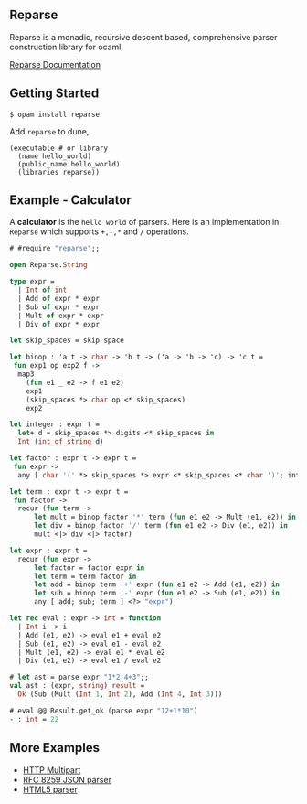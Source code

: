 ## Reparse

Reparse is a monadic, recursive descent based, comprehensive parser construction library for ocaml.

[Reparse Documentation](https://lemaetech.co.uk/reparse/)

## Getting Started

```
$ opam install reparse
```

Add `reparse` to dune,

```
(executable # or library
  (name hello_world)
  (public_name hello_world)
  (libraries reparse))
```

## Example - Calculator

A **calculator** is the `hello world` of parsers. Here is an implementation in `Reparse` which supports `+,-,*` and `/` operations.

```ocaml
# #require "reparse";;
```

```ocaml
open Reparse.String

type expr =
  | Int of int
  | Add of expr * expr
  | Sub of expr * expr
  | Mult of expr * expr
  | Div of expr * expr

let skip_spaces = skip space

let binop : 'a t -> char -> 'b t -> ('a -> 'b -> 'c) -> 'c t =
 fun exp1 op exp2 f ->
  map3
    (fun e1 _ e2 -> f e1 e2)
    exp1
    (skip_spaces *> char op <* skip_spaces)
    exp2

let integer : expr t =
  let+ d = skip_spaces *> digits <* skip_spaces in
  Int (int_of_string d)

let factor : expr t -> expr t =
 fun expr ->
  any [ char '(' *> skip_spaces *> expr <* skip_spaces <* char ')'; integer ]

let term : expr t -> expr t =
 fun factor ->
  recur (fun term ->
      let mult = binop factor '*' term (fun e1 e2 -> Mult (e1, e2)) in
      let div = binop factor '/' term (fun e1 e2 -> Div (e1, e2)) in
      mult <|> div <|> factor)

let expr : expr t =
  recur (fun expr ->
      let factor = factor expr in
      let term = term factor in
      let add = binop term '+' expr (fun e1 e2 -> Add (e1, e2)) in
      let sub = binop term '-' expr (fun e1 e2 -> Sub (e1, e2)) in
      any [ add; sub; term ] <?> "expr")

let rec eval : expr -> int = function
  | Int i -> i
  | Add (e1, e2) -> eval e1 + eval e2
  | Sub (e1, e2) -> eval e1 - eval e2
  | Mult (e1, e2) -> eval e1 * eval e2
  | Div (e1, e2) -> eval e1 / eval e2
```

```ocaml
# let ast = parse expr "1*2-4+3";;
val ast : (expr, string) result =
  Ok (Sub (Mult (Int 1, Int 2), Add (Int 4, Int 3)))

# eval @@ Result.get_ok (parse expr "12+1*10")
- : int = 22
```

## More Examples

- [HTTP Multipart](https://github.com/lemaetech/http-multipart-formdata/blob/master/src/http_multipart_formdata.ml)
- [RFC 8259 JSON parser](https://github.com/lemaetech/reparse/blob/master/examples/json.ml)
- [HTML5 parser](https://github.com/lemaetech/pp_html/blob/master/src/pp_html.ml)

